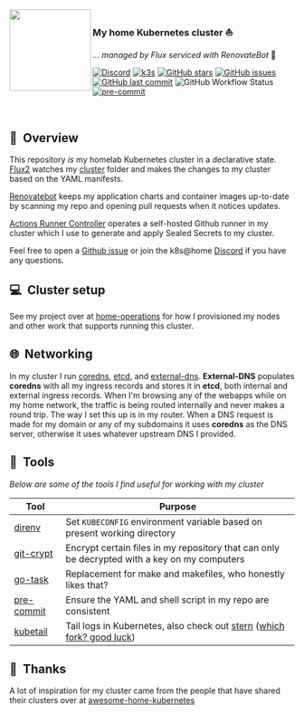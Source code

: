 <img src="https://camo.githubusercontent.com/5b298bf6b0596795602bd771c5bddbb963e83e0f/68747470733a2f2f692e696d6775722e636f6d2f7031527a586a512e706e67" align="left" width="144px" height="144px"/>

### My home Kubernetes cluster :sailboat:
_... managed by Flux serviced with RenovateBot_ :robot:

[![Discord](https://img.shields.io/badge/discord-chat-7289DA.svg?maxAge=60&style=flat-square)](https://discord.gg/DNCynrJ)
[![k3s](https://img.shields.io/badge/k3s-v1.19.3-orange?style=flat-square)](https://k3s.io/)
[![GitHub stars](https://img.shields.io/github/stars/onedr0p/k3s-gitops?color=green&style=flat-square)](https://github.com/onedr0p/k3s-gitops/stargazers)
[![GitHub issues](https://img.shields.io/github/issues/onedr0p/k3s-gitops?style=flat-square)](https://github.com/onedr0p/k3s-gitops/issues)
[![GitHub last commit](https://img.shields.io/github/last-commit/onedr0p/k3s-gitops?color=purple&style=flat-square)](https://github.com/onedr0p/k3s-gitops/commits/master)
![GitHub Workflow Status](https://img.shields.io/github/workflow/status/onedr0p/k3s-gitops/lint?color=blue&style=flat-square)
[![pre-commit](https://img.shields.io/badge/pre--commit-enabled-brightgreen?logo=pre-commit&logoColor=white&style=flat-square)](https://github.com/pre-commit/pre-commit)

<br/>

## :book:&nbsp; Overview

This repository _is_ my homelab Kubernetes cluster in a declarative state. [Flux2](https://github.com/fluxcd/flux2) watches my [cluster](./cluster/) folder and makes the changes to my cluster based on the YAML manifests.

[Renovatebot](https://github.com/renovatebot/renovate) keeps my application charts and container images up-to-date by scanning my repo and opening pull requests when it notices updates.

[Actions Runner Controller](https://github.com/summerwind/actions-runner-controller) operates a self-hosted Github runner in my cluster which I use to generate and apply Sealed Secrets to my cluster. 

Feel free to open a [Github issue](https://github.com/onedr0p/k3s-gitops/issues/new) or join the k8s@home [Discord](https://discord.gg/DNCynrJ) if you have any questions.

## :computer:&nbsp; Cluster setup

See my project over at [home-operations](https://github.com/onedr0p/home-operations) for how I provisioned my nodes and other work that supports running this cluster.


## :globe_with_meridians:&nbsp; Networking

In my cluster I run [coredns](https://github.com/coredns/coredns), [etcd](https://github.com/etcd-io/etcd), and [external-dns](https://github.com/kubernetes-sigs/external-dns). **External-DNS** populates **coredns** with all my ingress records and stores it in **etcd**, both internal and external ingress records. When I'm browsing any of the webapps while on my home network, the traffic is being routed internally and never makes a round trip. The way I set this up is in my router. When a DNS request is made for my domain or any of my subdomains it uses **coredns** as the DNS server, otherwise it uses whatever upstream DNS I provided.

## :wrench:&nbsp; Tools

_Below are some of the tools I find useful for working with my cluster_

| Tool                                                   | Purpose                                                                                                   |
|--------------------------------------------------------|-----------------------------------------------------------------------------------------------------------|
| [direnv](https://github.com/direnv/direnv)             | Set `KUBECONFIG` environment variable based on present working directory                                  |
| [git-crypt](https://github.com/AGWA/git-crypt)         | Encrypt certain files in my repository that can only be decrypted with a key on my computers              |
| [go-task](https://github.com/go-task/task)             | Replacement for make and makefiles, who honestly likes that?                                              |
| [pre-commit](https://github.com/pre-commit/pre-commit) | Ensure the YAML and shell script in my repo are consistent                                                |
| [kubetail](https://github.com/johanhaleby/kubetail)    | Tail logs in Kubernetes, also check out [stern](https://github.com/wercker/stern) ([which fork? good luck](https://techgaun.github.io/active-forks/index.html#https://github.com/wercker/stern)) |

## :handshake:&nbsp; Thanks

A lot of inspiration for my cluster came from the people that have shared their clusters over at [awesome-home-kubernetes](https://github.com/k8s-at-home/awesome-home-kubernetes)
